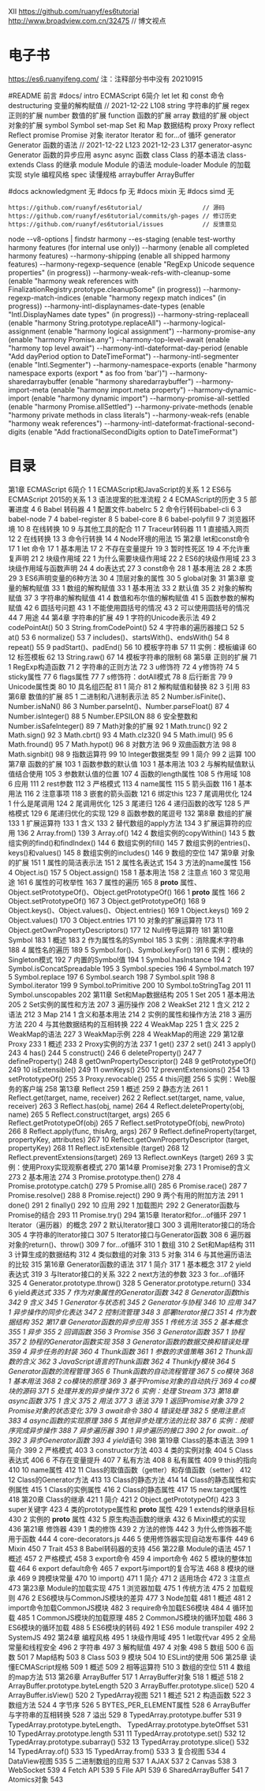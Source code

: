 XII
https://github.com/ruanyf/es6tutorial
http://www.broadview.com.cn/32475 // 博文视点

# 电子书
https://es6.ruanyifeng.com/
注：注释部分书中没有 20210915

#README               前言
#docs/
    intro           ECMAScript 6简介
    let             let 和 const 命令
    destructuring   变量的解构赋值 // 2021-12-22 L108
    string          字符串的扩展
    <!-- string-methods  字符串的新增方法 -->
    regex           正则的扩展
    number          数值的扩展
    function        函数的扩展
    array           数组的扩展
    object          对象的扩展
    <!-- object-methods  对象的新增方法 -->
    <!-- operator        运算符的扩展 -->
    symbol          Symbol
    set-map         Set 和 Map 数据结构
    proxy           Proxy
    reflect         Reflect
    promise         Promise 对象
    iterator        Iterator 和 for...of 循环
    generator       Generator 函数的语法 // 2021-12-22 L123  2021-12-23 L317
    generator-async Generator 函数的异步应用
    async           async 函数
    class           Class 的基本语法
    class-extends   Class 的继承
    module          Module 的语法
    module-loader   Module 的加载实现
    style           编程风格
    spec            读懂规格
    <!-- async-iterator  异步遍历器 -->
    arraybuffer     ArrayBuffer
    <!-- proposals       最新提案 -->
    <!-- decorator       Decorator -->
    <!-- reference       参考链接 -->

#docs  acknowledgment  无
#docs  fp              无
#docs  mixin           无
#docs  simd            无

    https://github.com/ruanyf/es6tutorial/                 // 源码
    https://github.com/ruanyf/es6tutorial/commits/gh-pages // 修订历史
    https://github.com/ruanyf/es6tutorial/issues           // 反馈意见


node --v8-options | findstr harmony
  --es-staging (enable test-worthy harmony features (for internal use only))
  --harmony (enable all completed harmony features)
  --harmony-shipping (enable all shipped harmony features)
  --harmony-regexp-sequence (enable "RegExp Unicode sequence properties" (in progress))
  --harmony-weak-refs-with-cleanup-some (enable "harmony weak references with FinalizationRegistry.prototype.cleanupSome" (in progress))
  --harmony-regexp-match-indices (enable "harmony regexp match indices" (in progress))
  --harmony-intl-displaynames-date-types (enable "Intl.DisplayNames date types" (in progress))
  --harmony-string-replaceall (enable "harmony String.prototype.replaceAll")
  --harmony-logical-assignment (enable "harmony logical assignment")
  --harmony-promise-any (enable "harmony Promise.any")
  --harmony-top-level-await (enable "harmony top level await")
  --harmony-intl-dateformat-day-period (enable "Add dayPeriod option to DateTimeFormat")
  --harmony-intl-segmenter (enable "Intl.Segmenter")
  --harmony-namespace-exports (enable "harmony namespace exports (export * as foo from 'bar')")
  --harmony-sharedarraybuffer (enable "harmony sharedarraybuffer")
  --harmony-import-meta (enable "harmony import.meta property")
  --harmony-dynamic-import (enable "harmony dynamic import")
  --harmony-promise-all-settled (enable "harmony Promise.allSettled")
  --harmony-private-methods (enable "harmony private methods in class literals")
  --harmony-weak-refs (enable "harmony weak references")
  --harmony-intl-dateformat-fractional-second-digits (enable "Add fractionalSecondDigits option to DateTimeFormat")



# 目录

第1章 ECMAScript 6简介 1
    1 ECMAScript和JavaScript的关系 1
    2 ES6与ECMAScript 2015的关系 1
    3 语法提案的批准流程 2
    4 ECMAScript的历史 3
    5 部署进度 4
    6 Babel 转码器 4
        1 配置文件.babelrc 5
        2 命令行转码babel-cli 6
        3 babel-node 7
        4 babel-register 8
        5 babel-core 8
        6 babel-polyfill 9
        7 浏览器环境 10
        8 在线转换 10
        9 与其他工具的配合 11
    7 Traceur转码器 11
        1 直接插入网页 12
        2 在线转换 13
        3 命令行转换 14
        4 Node环境的用法 15
第2章 let和const命令 17
    1 let 命令 17
        1 基本用法 17
        2 不存在变量提升 19
        3 暂时性死区 19
        4 不允许重复声明 21
    2 块级作用域 22
        1 为什么需要块级作用域 22
        2 ES6的块级作用域 23
        3 块级作用域与函数声明 24
        4 do表达式 27
    3 const命令 28
        1 基本用法 28
        2 本质 29
        3 ES6声明变量的6种方法 30
    4 顶层对象的属性 30
    5 global对象 31
第3章 变量的解构赋值 33
    1 数组的解构赋值 33
        1 基本用法 33
        2 默认值 35
    2 对象的解构赋值 37
    3 字符串的解构赋值 41
    4 数值和布尔值的解构赋值 41
    5 函数参数的解构赋值 42
    6 圆括号问题 43
        1 不能使用圆括号的情况 43
        2 可以使用圆括号的情况 44
    7 用途 44
第4章 字符串的扩展 49
    1  字符的Unicode表示法 49
    2  codePointAt() 50
    3  String.fromCodePoint() 52
    4  字符串的遍历器接口 52
    5  at() 53
    6  normalize() 53
    7  includes()、startsWith()、endsWith() 54
    8  repeat() 55
    9  padStart()、padEnd() 56
    10 模板字符串 57
    11 实例：模板编译 60
    12 标签模板 62
    13 String.raw() 67
    14 模板字符串的限制 68
第5章 正则的扩展 71
    1  RegExp构造函数 71
    2  字符串的正则方法 72
    3  u修饰符 72
    4  y修饰符 74
    5  sticky属性 77
    6  flags属性 77
    7  s修饰符：dotAll模式 78
    8  后行断言 79
    9  Unicode属性类 80
    10 具名组匹配 81
        1 简介 81
        2 解构赋值和替换 82
        3 引用 83
第6章 数值的扩展 85
    1  二进制和八进制表示法 85
    2  Number.isFinite()、Number.isNaN() 86
    3  Number.parseInt()、Number.parseFloat() 87
    4  Number.isInteger() 88
    5  Number.EPSILON 88
    6  安全整数和Number.isSafeInteger() 89
    7  Math对象的扩展 92
        1 Math.trunc() 92
        2 Math.sign() 92
        3 Math.cbrt() 93
        4 Math.clz32() 94
        5 Math.imul() 95
        6 Math.fround() 95
        7 Math.hypot() 96
        8 对数方法 96
        9 双曲函数方法 98
    8  Math.signbit() 98
    9  指数运算符 99
    10 Integer数据类型 99
        1 简介 99
        2 运算 100
第7章 函数的扩展 103
    1 函数参数的默认值 103
        1 基本用法 103
        2 与解构赋值默认值结合使用 105
        3 参数默认值的位置 107
        4 函数的length属性 108
        5 作用域 108
        6 应用 111
    2 rest参数 112
    3 严格模式 113
    4 name属性 115
    5 箭头函数 116
        1 基本用法 116
        2 注意事项 118
        3 嵌套的箭头函数 121
    6 绑定this 123
    7 尾调用优化 124
        1 什么是尾调用 124
        2 尾调用优化 125
        3 尾递归 126
        4 递归函数的改写 128
        5 严格模式 129
        6 尾递归优化的实现 129
    8 函数参数的尾逗号 132
第8章 数组的扩展 133
    1 扩展运算符 133
        1 含义 133
        2 替代数组的apply方法 134
        3 扩展运算符的应用 136
    2 Array.from() 139
    3 Array.of() 142
    4 数组实例的copyWithin() 143
    5 数组实例的find()和findIndex() 144
    6 数组实例的fill() 145
    7 数组实例的entries()、keys()和values() 145
    8 数组实例的includes() 146
    9 数组的空位 147
第9章 对象的扩展 151
    1 属性的简洁表示法 151
    2 属性名表达式 154
    3 方法的name属性 156
    4 Object.is() 157
    5 Object.assign() 158
        1 基本用法 158
        2 注意点 160
        3 常见用途 161
    6 属性的可枚举性 163
    7 属性的遍历 165
    8 __proto__ 属性、Object.setPrototypeOf()、Object.getPrototypeOf() 166
        1 __proto__ 属性 166
        2 Object.setPrototypeOf() 167
        3 Object.getPrototypeOf() 168
    9 Object.keys()、Object.values()、Object.entries() 169
        1 Object.keys() 169
        2 Object.values() 170
        3 Object.entries 171
    10 对象的扩展运算符 173
    11 Object.getOwnPropertyDescriptors() 177
    12 Null传导运算符 181
第10章 Symbol 183
    1 概述 183
    2 作为属性名的Symbol 185
    3 实例：消除魔术字符串 188
    4 属性名的遍历 189
    5 Symbol.for()、Symbol.keyFor() 191
    6 实例：模块的Singleton模式 192
    7 内置的Symbol值 194
        1  Symbol.hasInstance        194
        2  Symbol.isConcatSpreadable 195
        3  Symbol.species            196
        4  Symbol.match              197
        5  Symbol.replace            197
        6  Symbol.search             198
        7  Symbol.split              198
        8  Symbol.iterator           199
        9  Symbol.toPrimitive        200
        10 Symbol.toStringTag        201
        11 Symbol.unscopables        202
第11章 Set和Map数据结构 205
    1 Set 205
        1 基本用法 205
        2 Set实例的属性和方法 207
        3 遍历操作 208
    2 WeakSet 212
        1 含义 212
        2 语法 212
    3 Map 214
        1 含义和基本用法 214
        2 实例的属性和操作方法 218
        3 遍历方法 220
        4 与其他数据结构的互相转换 222
    4 WeakMap 225
        1 含义 225
        2 WeakMap的语法 227
        3 WeakMap示例 228
        4 WeakMap的用途 229
第12章 Proxy 233
    1 概述 233
    2 Proxy实例的方法 237
        1  get()                      237
        2  set()                      241
        3  apply()                    243
        4  has()                      244
        5  construct()                246
        6  deleteProperty()           247
        7  defineProperty()           248
        8  getOwnPropertyDescriptor() 248
        9  getPrototypeOf()           249
        10 isExtensible()             249
        11 ownKeys()                  250
        12 preventExtensions()        254
        13 setPrototypeOf()           255
    3 Proxy.revocable() 255
    4 this问题 256
    5 实例：Web服务的客户端 258
第13章 Reflect 259
    1 概述 259
    2 静态方法 261
        1  Reflect.get(target, name, receiver) 262
        2  Reflect.set(target, name, value, receiver) 263
        3  Reflect.has(obj, name) 264
        4  Reflect.deleteProperty(obj, name) 265
        5  Reflect.construct(target, args) 265
        6  Reflect.getPrototypeOf(obj) 265
        7  Reflect.setPrototypeOf(obj, newProto) 266
        8  Reflect.apply(func, thisArg, args) 267
        9  Reflect.defineProperty(target, propertyKey, attributes) 267
        10 Reflect.getOwnPropertyDescriptor (target, propertyKey) 268
        11 Reflect.isExtensible (target) 268
        12 Reflect.preventExtensions(target) 269
        13 Reflect.ownKeys (target) 269
    3 实例：使用Proxy实现观察者模式 270
第14章 Promise对象 273
    1 Promise的含义 273
    2 基本用法 274
    3 Promise.prototype.then() 278
    4 Promise.prototype.catch() 279
    5 Promise.all() 285
    6 Promise.race() 287
    7 Promise.resolve() 288
    8 Promise.reject() 290
    9 两个有用的附加方法 291
        1 done() 291
        2 finally() 292
    10 应用 292
        1 加载图片 292
        2 Generator函数与Promise的结合 293
    11 Promise.try() 294
第15章 Iterator和for...of循环 297
    1 Iterator（遍历器）的概念 297
    2 默认Iterator接口 300
    3 调用Iterator接口的场合 305
    4 字符串的Iterator接口 307
    5 Iterator接口与Generator函数 308
    6 遍历器对象的return()、throw() 309
    7 for...of循环 310
        1 数组 310
        2 Set和Map结构 311
        3 计算生成的数据结构 312
        4 类似数组的对象 313
        5 对象 314
        6 与其他遍历语法的比较 315
第16章 Generator函数的语法 317
    1 简介 317
        1 基本概念 317
        2 yield表达式 319
        3 与Iterator接口的关系 322
    2 next方法的参数 323
    3 for...of循环 325
    4 Generator.prototype.throw() 328
    5 Generator.prototype.return() 334
    6 yield*表达式 335
    7 作为对象属性的Generator函数 342
    8 Generator函数this 342
    9 含义 345
        1 Generator与状态机 345
        2 Generator与协程 346
    10 应用 347
        1 异步操作的同步化表达 347
        2 控制流管理 348
        3 部署Iterator接口 351
        4 作为数据结构 352
第17章 Generator函数的异步应用 355
    1 传统方法 355
    2 基本概念 355
        1 异步 355
        2 回调函数 356
        3 Promise 356
    3 Generator函数 357
        1 协程 357
        2 协程的Generator函数实现 358
        3 Generator函数的数据交换和错误处理 359
        4 异步任务的封装 360
    4 Thunk函数 361
        1 参数的求值策略 361
        2 Thunk函数的含义 362
        3 JavaScript语言的Thunk函数 362
        4 Thunkify模块 364
        5 Generator函数的流程管理 365
        6 Thunk函数的自动流程管理 367
    5 co模块 368
        1 基本用法 368
        2 co模块的原理 369
        3 基于Promise对象的自动执行 369
        4 co模块的源码 371
        5 处理并发的异步操作 372
    6 实例：处理 Stream 373
第18章 async函数 375
    1 含义 375
    2 用法 377
    3 语法 379
        1 返回Promise对象 379
        2 Promise对象的状态变化 379
        3 await命令 380
        4 错误处理 382
        5 使用注意点 383
    4 async函数的实现原理 386
    5 其他异步处理方法的比较 387
    6 实例：按顺序完成异步操作 388
    7 异步遍历器 390
        1 异步遍历的接口 390
        2 for await...of 392
        3 异步Generator函数 393
        4 yield*语句 398
第19章 Class的基本语法 399
    1 简介 399
    2 严格模式 403
    3 constructor方法 403
    4 类的实例对象 404
    5 Class表达式 406
    6 不存在变量提升 407
    7 私有方法 408
    8 私有属性 409
    9 this的指向 410
    10 name属性 412
    11 Class的取值函数（getter）和存值函数（setter） 412
    12 Class的Generator方法 413
    13 Class的静态方法 414
    14 Class的静态属性和实例属性 415
        1 Class的实例属性 416
        2 Class的静态属性 417
    15 new.target属性 418
第20章 Class的继承 421
    1 简介 421
    2 Object.getPrototypeOf() 423
    3 super关键字 423
    4 类的prototype属性和 __proto__ 属性 429
        1 extends的继承目标 430
        2 实例的 __proto__ 属性 432
    5 原生构造函数的继承 432
    6 Mixin模式的实现 436
第21章 修饰器 439
    1 类的修饰 439
    2 方法的修饰 442
    3 为什么修饰器不能用于函数 444
    4 core-decorators.js 446
    5 使用修饰器实现自动发布事件 449
    6 Mixin 450
    7 Trait 453
    8 Babel转码器的支持 456
第22章 Module的语法 457
    1 概述 457
    2 严格模式 458
    3 export命令 459
    4 import命令 462
    5 模块的整体加载 464
    6 export default命令 465
    7 export与import的复合写法 468
    8 模块的继承 469
    9 跨模块常量 470
    10 import() 471
        1 简介 471
        2 适用场合 472
        3 注意点 473
第23章 Module的加载实现 475
    1 浏览器加载 475
        1 传统方法 475
        2 加载规则 476
    2 ES6模块与CommonJS模块的差异 477
    3 Node加载 481
        1 概述 481
        2 import命令加载CommonJS模块 482
        3 require命令加载ES6模块 484
    4 循环加载 485
        1 CommonJS模块的加载原理 485
        2 CommonJS模块的循环加载 486
        3 ES6模块的循环加载 488
    5 ES6模块的转码 492
        1 ES6 module transpiler 492
        2 SystemJS 492
第24章 编程风格 495
    1 块级作用域 495
        1 let取代var 495
        2 全局常量和线程安全 496
    2 字符串 497
    3 解构赋值 497
    4 对象 498
    5 数组 500
    6 函数 501
    7 Map结构 503
    8 Class 503
    9 模块 504
    10 ESLint的使用 506
第25章 读懂ECMAScript规格 509
    1 概述 509
    2 相等运算符 510
    3 数组的空位 511
    4 数组的map方法 513
第26章 ArrayBuffer 517
    1 ArrayBuffer对象 518
        1 概述 518
        2 ArrayBuffer.prototype.byteLength 520
        3 ArrayBuffer.prototype.slice() 520
        4 ArrayBuffer.isView() 520
    2 TypedArray视图 521
        1  概述 521
        2  构造函数 522
        3  数组方法 524
        4  字节序 526
        5  BYTES_PER_ELEMENT属性 528
        6  ArrayBuffer与字符串的互相转换 528
        7  溢出 529
        8  TypedArray.prototype.buffer 531
        9  TypedArray.prototype.byteLength、
           TypedArray.prototype.byteOffset 531
        10 TypedArray.prototype.length 531
        11 TypedArray.prototype.set() 532
        12 TypedArray.prototype.subarray() 532
        13 TypedArray.prototype.slice() 532
        14 TypedArray.of() 533
        15 TypedArray.from() 533
    3 复合视图 534
    4 DataView视图 535
    5 二进制数组的应用 537
        1 AJAX 537
        2 Canvas 538
        3 WebSocket 539
        4 Fetch API 539
        5 File API 539
    6 SharedArrayBuffer 541
    7 Atomics对象 543